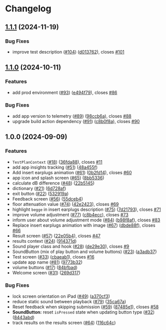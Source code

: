 # Changelog

## [1.1.1](https://github.com/equinor/earplug-test/compare/v1.1.0...v1.1.1) (2024-11-19)


### Bug Fixes

* improve test description ([#104](https://github.com/equinor/earplug-test/issues/104)) ([d013762](https://github.com/equinor/earplug-test/commit/d01376294eb22f4a19cca134918e79c5deb91987)), closes [#101](https://github.com/equinor/earplug-test/issues/101)

## [1.1.0](https://github.com/equinor/earplug-test/compare/v1.0.0...v1.1.0) (2024-10-11)


### Features

* add prod environment ([#93](https://github.com/equinor/earplug-test/issues/93)) ([e494f79](https://github.com/equinor/earplug-test/commit/e494f79bc2d5ad3710b46cebd501c36ea6c5cc61)), closes [#86](https://github.com/equinor/earplug-test/issues/86)


### Bug Fixes

* add app version to telemetry ([#89](https://github.com/equinor/earplug-test/issues/89)) ([98ccb6a](https://github.com/equinor/earplug-test/commit/98ccb6aae31645523ea1ca02808a19146453a667)), closes [#88](https://github.com/equinor/earplug-test/issues/88)
* upgrade build action dependency ([#91](https://github.com/equinor/earplug-test/issues/91)) ([c8b0f8a](https://github.com/equinor/earplug-test/commit/c8b0f8a1f0845a87c2b84115857e295fde8c5202)), closes [#90](https://github.com/equinor/earplug-test/issues/90)

## 1.0.0 (2024-09-09)


### Features

* `TestPlanContext` ([#18](https://github.com/equinor/earplug-test/issues/18)) ([36fda88](https://github.com/equinor/earplug-test/commit/36fda8826fcc8df2afb9a1dd9823f3ce83b846fe)), closes [#11](https://github.com/equinor/earplug-test/issues/11)
* add app insights tracking ([#51](https://github.com/equinor/earplug-test/issues/51)) ([48a455f](https://github.com/equinor/earplug-test/commit/48a455f7dc2fa55fd013bcf9ba4f224c7b08ef24))
* Add insert earplugs animation ([#61](https://github.com/equinor/earplug-test/issues/61)) ([0b2fd14](https://github.com/equinor/earplug-test/commit/0b2fd14aa30fd86af3b0d35cee6cad42a2994404)), closes [#60](https://github.com/equinor/earplug-test/issues/60)
* app icon and splash screen ([#65](https://github.com/equinor/earplug-test/issues/65)) ([8bb5336](https://github.com/equinor/earplug-test/commit/8bb5336f34bb752bb89bf5cd6157229fa782704d))
* calculate dB difference ([#48](https://github.com/equinor/earplug-test/issues/48)) ([22b5145](https://github.com/equinor/earplug-test/commit/22b5145b58d54c97c9f6e40a8168c6347d0e4ff7))
* dictionary ([#21](https://github.com/equinor/earplug-test/issues/21)) ([6d728af](https://github.com/equinor/earplug-test/commit/6d728af412be6b84e6a7a7e008df36dea022dd7b))
* exit button ([#22](https://github.com/equinor/earplug-test/issues/22)) ([532919a](https://github.com/equinor/earplug-test/commit/532919a7fd1ad0681152ff1e0e6a642d57ddd936))
* Feedback screen ([#56](https://github.com/equinor/earplug-test/issues/56)) ([55dceb4](https://github.com/equinor/earplug-test/commit/55dceb4aca0b04a7f1927021204ca458f6d2ee88))
* floor attenuation value ([#74](https://github.com/equinor/earplug-test/issues/74)) ([42e2423](https://github.com/equinor/earplug-test/commit/42e2423391da1e6be395f7dc97582de09b5015f5)), closes [#69](https://github.com/equinor/earplug-test/issues/69)
* highlight `begge` in insert earplugs description ([#75](https://github.com/equinor/earplug-test/issues/75)) ([7d21793](https://github.com/equinor/earplug-test/commit/7d21793a598b6af5d8686f0b16b4f76db84d4c25)), closes [#71](https://github.com/equinor/earplug-test/issues/71)
* improve volume adjustment ([#77](https://github.com/equinor/earplug-test/issues/77)) ([c8b4ecc](https://github.com/equinor/earplug-test/commit/c8b4ecc5f4bfd6889871828991dfcab96ce3ce36)), closes [#73](https://github.com/equinor/earplug-test/issues/73)
* inform user about volume adjustment mode ([#84](https://github.com/equinor/earplug-test/issues/84)) ([b98f8af](https://github.com/equinor/earplug-test/commit/b98f8af7423e470cbc5d97c402572535799ff80b)), closes [#83](https://github.com/equinor/earplug-test/issues/83)
* Replace insert earplugs animation with image ([#67](https://github.com/equinor/earplug-test/issues/67)) ([dbde88f](https://github.com/equinor/earplug-test/commit/dbde88f82edc78c870257185cb87faeb85bbd09b)), closes [#66](https://github.com/equinor/earplug-test/issues/66)
* Result screen ([#57](https://github.com/equinor/earplug-test/issues/57)) ([22e05b4](https://github.com/equinor/earplug-test/commit/22e05b4573a14e4a0426bc82b950ee3079d19370)), closes [#47](https://github.com/equinor/earplug-test/issues/47)
* results context ([#24](https://github.com/equinor/earplug-test/issues/24)) ([914371d](https://github.com/equinor/earplug-test/commit/914371df6f83222034fd02b36c56c637aaaeb57a))
* Sound player class and hook ([#28](https://github.com/equinor/earplug-test/issues/28)) ([de29e30](https://github.com/equinor/earplug-test/commit/de29e3027d3481f5f401668df6a7bc50ec436abf)), closes [#9](https://github.com/equinor/earplug-test/issues/9)
* SoundButton (mix of play button and volume buttons) ([#23](https://github.com/equinor/earplug-test/issues/23)) ([a3adb37](https://github.com/equinor/earplug-test/commit/a3adb370ed994b1d1c14e209f90c7bdda7547480))
* Test screen ([#33](https://github.com/equinor/earplug-test/issues/33)) ([cbaeab1](https://github.com/equinor/earplug-test/commit/cbaeab1255fba970c1c5a49ec0dff094fa1d72ed)), closes [#16](https://github.com/equinor/earplug-test/issues/16)
* update app name ([#81](https://github.com/equinor/earplug-test/issues/81)) ([9773b32](https://github.com/equinor/earplug-test/commit/9773b32b67a303a5556775d8fc502cb2ed1d28b5))
* volume buttons ([#17](https://github.com/equinor/earplug-test/issues/17)) ([84bfbad](https://github.com/equinor/earplug-test/commit/84bfbad71e9fe7e43114694ae65939c117017a16))
* Welcome screen ([#31](https://github.com/equinor/earplug-test/issues/31)) ([269d317](https://github.com/equinor/earplug-test/commit/269d317e118de65211071860bca708162dab2ee0))


### Bug Fixes

* lock screen orientation on iPad ([#49](https://github.com/equinor/earplug-test/issues/49)) ([a370cf3](https://github.com/equinor/earplug-test/commit/a370cf3a3c746df7983fba9106bca873c55e82f9))
* reduce static sound between playback ([#79](https://github.com/equinor/earplug-test/issues/79)) ([35ca67a](https://github.com/equinor/earplug-test/commit/35ca67ae8e87968bed6e4c52d1389d89af7bdfa4))
* Reset feedback when skipping submission ([#59](https://github.com/equinor/earplug-test/issues/59)) ([87485e1](https://github.com/equinor/earplug-test/commit/87485e13dc963a18075ecfe9fe97e01b8ac58997)), closes [#58](https://github.com/equinor/earplug-test/issues/58)
* **SoundButton:** reset `isPressed` state when updating button type ([#32](https://github.com/equinor/earplug-test/issues/32)) ([8443abd](https://github.com/equinor/earplug-test/commit/8443abdbd1fd71681faec4f8fda43fea733d7c9e))
* track results on the results screen ([#64](https://github.com/equinor/earplug-test/issues/64)) ([116c64c](https://github.com/equinor/earplug-test/commit/116c64cae156b11d8449a75b38341a25c95a9732))
